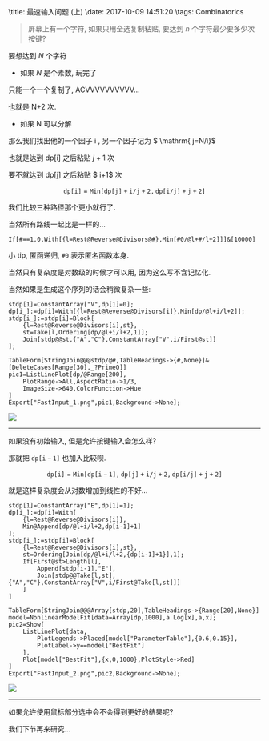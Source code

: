 \title: 最速输入问题 (上)
\date: 2017-10-09 14:51:20
\tags: Combinatorics

> 屏幕上有一个字符, 如果只用全选复制粘贴, 要达到 $n$ 个字符最少要多少次按键?

要想达到 $N$ 个字符

  * 如果 $N$ 是个素数, 玩完了

只能一个一个复制了, ACVVVVVVVVVV...

也就是 N+2 次.

  * 如果 N 可以分解

那么我们找出他的一个因子 $\mathrm{i}$ , 另一个因子记为 $ \mathrm{ j=N/i}$

也就是达到 $\mathrm{dp[i]}$ 之后粘贴 $j+1$ 次

要不就达到 $\mathrm{dp[j]}$ 之后粘贴 $ i+1$ 次

$$\mathtt{dp[i] =Min[dp[j] + i/j + 2, dp[i/j] + j + 2]}$$

我们比较三种路径那个更小就行了.

当然所有路线一起比是一样的...

<!--more-->

```wl
If[#==1,0,With[{l=Rest@Reverse@Divisors@#},Min[#0/@l+#/l+2]]]&[10000]
```

小 tip, 匿函递归, $\mathtt{\#0}$ 表示匿名函数本身.

当然只有复杂度是对数级的时候才可以用, 因为这么写不含记忆化.

当然如果是生成这个序列的话会稍微复杂一些:

```wl
stdp[1]=ConstantArray["V",dp[1]=0];
dp[i_]:=dp[i]=With[{l=Rest@Reverse@Divisors[i]},Min[dp/@l+i/l+2]];
stdp[i_]:=stdp[i]=Block[
    {l=Rest@Reverse@Divisors[i],st},
    st=Take[l,Ordering[dp/@l+i/l+2,1]];
    Join[stdp@@st,{"A","C"},ConstantArray["V",i/First@st]]
];

TableForm[StringJoin@@@stdp/@#,TableHeadings->{#,None}]&[DeleteCases[Range[30],_?PrimeQ]]
pic1=ListLinePlot[dp/@Range[200],
    PlotRange->All,AspectRatio->1/3,
    ImageSize->640,ColorFunction->Hue
]
Export["FastInput_1.png",pic1,Background->None];
```

![](../wp-content/uploads/2018/01/fastinput_1.png)

---

如果没有初始输入, 但是允许按键输入会怎么样?

那就把 $\mathtt{dp[i-1]}$ 也加入比较呗.

$$\mathtt{dp[i] =Min[dp[i-1], dp[j] + i/j + 2, dp[i/j] + j + 2]}$$

就是这样复杂度会从对数增加到线性的不好...

```wl
stdp[1]=ConstantArray["E",dp[1]=1];
dp[i_]:=dp[i]=With[
	{l=Rest@Reverse@Divisors[i]},
	Min@Append[dp/@l+i/l+2,dp[i-1]+1]
];
stdp[i_]:=stdp[i]=Block[
	{l=Rest@Reverse@Divisors[i],st},
	st=Ordering[Join[dp/@l+i/l+2,{dp[i-1]+1}],1];
	If[First@st>Length[l],
		Append[stdp[i-1],"E"],
		Join[stdp@@Take[l,st],{"A","C"},ConstantArray["V",i/First@Take[l,st]]]
	]
]

TableForm[StringJoin@@@Array[stdp,20],TableHeadings->{Range[20],None}]
model=NonlinearModelFit[data=Array[dp,1000],a Log[x],a,x];
pic2=Show[
	ListLinePlot[data,
		PlotLegends->Placed[model["ParameterTable"],{0.6,0.15}],
		PlotLabel->y==model["BestFit"]
	],
	Plot[model["BestFit"],{x,0,1000},PlotStyle->Red]
]
Export["FastInput_2.png",pic2,Background->None];
```


![](../wp-content/uploads/2017/10/fastinput_2.png)

---

如果允许使用鼠标部分选中会不会得到更好的结果呢?

我们下节再来研究...